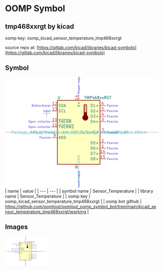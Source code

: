 # OOMP Symbol  
## tmp468xxrgt  by kicad  
  
oomp key: oomp_kicad_sensor_temperature_tmp468xxrgt  
  
source repo at: [https://gitlab.com/kicad/libraries/kicad-symbols](https://gitlab.com/kicad/libraries/kicad-symbols)  
## Symbol  
  
[![working.png](working_600.png)](working.png)  
| name | value | 
| --- | --- | 
| symbol name | Sensor_Temperature | 
| library name | Sensor_Temperature | 
| oomp key | oomp_kicad_sensor_temperature_tmp468xxrgt | 
| oomp bot github | https://github.com/oomlout/oomlout_oomp_symbol_bot/tree/main/kicad_sensor_temperature_tmp468xxrgt/working | 
## Images  
  
[![working.png](working_140.png)](working.png)  
